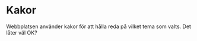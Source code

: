Kakor
=====

Webbplatsen använder kakor för att hålla reda på vilket tema som valts. Det låter väl OK?
